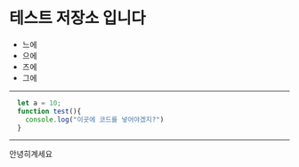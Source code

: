 # 테스트 저장소 입니다
- 느에
- 으에
- 즈에
- 그에
---
```js
  let a = 10;
  function test(){
    console.log("이곳에 코드를 넣어야겠지?")
  }
```
---
안녕히계세요
